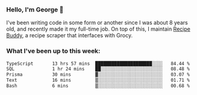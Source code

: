 ### Hello, I'm George 👋

I've been writing code in some form or another since I was about 8 years old, and recently made it my full-time job. On top of this, I maintain [Recipe Buddy](https://github.com/georgegebbett/recipe-buddy), a recipe scraper that interfaces with Grocy.  

<!--
**georgegebbett/georgegebbett** is a ✨ _special_ ✨ repository because its `README.md` (this file) appears on your GitHub profile.

Here are some ideas to get you started:

- 🔭 I’m currently working on ...
- 🌱 I’m currently learning ...
- 👯 I’m looking to collaborate on ...
- 🤔 I’m looking for help with ...
- 💬 Ask me about ...
- 📫 How to reach me: ...
- 😄 Pronouns: ...
- ⚡ Fun fact: ...
-->

### What I've been up to this week:
<!--START_SECTION:waka-->

```txt
TypeScript       13 hrs 57 mins  █████████████████████░░░░   84.44 %
SQL              1 hr 24 mins    ██░░░░░░░░░░░░░░░░░░░░░░░   08.48 %
Prisma           30 mins         ▓░░░░░░░░░░░░░░░░░░░░░░░░   03.07 %
Text             16 mins         ▒░░░░░░░░░░░░░░░░░░░░░░░░   01.71 %
Bash             6 mins          ▒░░░░░░░░░░░░░░░░░░░░░░░░   00.68 %
```

<!--END_SECTION:waka-->

